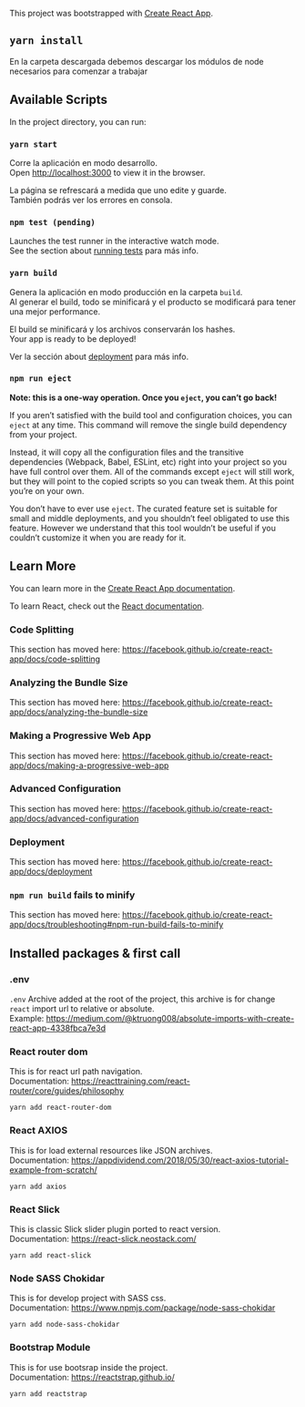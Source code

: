 This project was bootstrapped with [Create React App](https://github.com/facebook/create-react-app).

## `yarn install`

En la carpeta descargada debemos descargar los módulos de node necesarios para comenzar a trabajar

## Available Scripts

In the project directory, you can run:

### `yarn start`

Corre la aplicación en modo desarrollo.<br>
Open [http://localhost:3000](http://localhost:3000) to view it in the browser.

La página se refrescará a medida que uno edite y guarde.<br>
También podrás ver los errores en consola.

### `npm test (pending)`

Launches the test runner in the interactive watch mode.<br>
See the section about [running tests](https://facebook.github.io/create-react-app/docs/running-tests) para más info.

### `yarn build`

Genera la aplicación en modo producción en la carpeta `build`.<br>
Al generar el build, todo se minificará y el producto se modificará para tener una mejor performance.

El build se minificará y los archivos conservarán los hashes.<br>
Your app is ready to be deployed!

Ver la sección about [deployment](https://facebook.github.io/create-react-app/docs/deployment) para más info.

### `npm run eject`

**Note: this is a one-way operation. Once you `eject`, you can’t go back!**

If you aren’t satisfied with the build tool and configuration choices, you can `eject` at any time. This command will remove the single build dependency from your project.

Instead, it will copy all the configuration files and the transitive dependencies (Webpack, Babel, ESLint, etc) right into your project so you have full control over them. All of the commands except `eject` will still work, but they will point to the copied scripts so you can tweak them. At this point you’re on your own.

You don’t have to ever use `eject`. The curated feature set is suitable for small and middle deployments, and you shouldn’t feel obligated to use this feature. However we understand that this tool wouldn’t be useful if you couldn’t customize it when you are ready for it.

## Learn More

You can learn more in the [Create React App documentation](https://facebook.github.io/create-react-app/docs/getting-started).

To learn React, check out the [React documentation](https://reactjs.org/).

### Code Splitting

This section has moved here: https://facebook.github.io/create-react-app/docs/code-splitting

### Analyzing the Bundle Size

This section has moved here: https://facebook.github.io/create-react-app/docs/analyzing-the-bundle-size

### Making a Progressive Web App

This section has moved here: https://facebook.github.io/create-react-app/docs/making-a-progressive-web-app

### Advanced Configuration

This section has moved here: https://facebook.github.io/create-react-app/docs/advanced-configuration

### Deployment

This section has moved here: https://facebook.github.io/create-react-app/docs/deployment

### `npm run build` fails to minify

This section has moved here: https://facebook.github.io/create-react-app/docs/troubleshooting#npm-run-build-fails-to-minify


## Installed packages & first call 


### .env

`.env` Archive added at the root of the project, this archive is for change `react` import url to relative or absolute.<br>
Example: https://medium.com/@ktruong008/absolute-imports-with-create-react-app-4338fbca7e3d

### React router dom

This is for react url path navigation.<br>
Documentation:
https://reacttraining.com/react-router/core/guides/philosophy

`yarn add react-router-dom`

### React AXIOS

This is for load external resources like JSON archives.<br>
Documentation:
https://appdividend.com/2018/05/30/react-axios-tutorial-example-from-scratch/

`yarn add axios`

### React Slick

This is classic Slick slider plugin ported to react version.<br>
Documentation:
https://react-slick.neostack.com/

`yarn add react-slick`

### Node SASS Chokidar

This is for develop project with SASS css.<br>
Documentation:
https://www.npmjs.com/package/node-sass-chokidar

`yarn add node-sass-chokidar`

### Bootstrap Module

This is for use bootsrap inside the project.<br>
Documentation:
https://reactstrap.github.io/

`yarn add reactstrap`